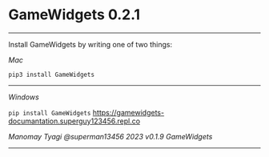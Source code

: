# GameWidgets 0.2.1
______________

Install GameWidgets by writing one of two things:

*Mac*

```pip3 install GameWidgets```
___

*Windows*

```pip install GameWidgets```
https://gamewidgets-documantation.superguy123456.repl.co 

*Manomay Tyagi @superman13456 2023 v0.1.9 GameWidgets*
___
